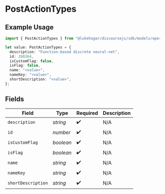 # PostActionTypes

## Example Usage

```typescript
import { PostActionTypes } from "@lukehagar/discoursejs/sdk/models/operations";

let value: PostActionTypes = {
  description: "Function-based discrete neural-net",
  id: 200364,
  isCustomFlag: false,
  isFlag: false,
  name: "<value>",
  nameKey: "<value>",
  shortDescription: "<value>",
};
```

## Fields

| Field              | Type               | Required           | Description        |
| ------------------ | ------------------ | ------------------ | ------------------ |
| `description`      | *string*           | :heavy_check_mark: | N/A                |
| `id`               | *number*           | :heavy_check_mark: | N/A                |
| `isCustomFlag`     | *boolean*          | :heavy_check_mark: | N/A                |
| `isFlag`           | *boolean*          | :heavy_check_mark: | N/A                |
| `name`             | *string*           | :heavy_check_mark: | N/A                |
| `nameKey`          | *string*           | :heavy_check_mark: | N/A                |
| `shortDescription` | *string*           | :heavy_check_mark: | N/A                |